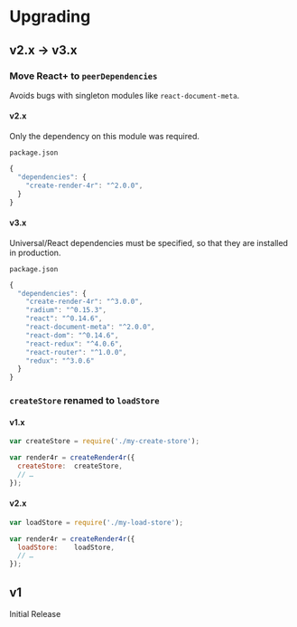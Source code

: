 Upgrading
=========

v2.x -> v3.x
------------

### Move React+ to `peerDependencies`

Avoids bugs with singleton modules like `react-document-meta`.

#### v2.x

Only the dependency on this module was required.

`package.json`
```javascript
{
  "dependencies": {
    "create-render-4r": "^2.0.0",
  }
}
```

#### v3.x

Universal/React dependencies must be specified, so that they are installed in production.

`package.json`
```javascript
{
  "dependencies": {
    "create-render-4r": "^3.0.0",
    "radium": "^0.15.3",
    "react": "^0.14.6",
    "react-document-meta": "^2.0.0",
    "react-dom": "^0.14.6",
    "react-redux": "^4.0.6",
    "react-router": "^1.0.0",
    "redux": "^3.0.6"
  }
}
```

### `createStore` renamed to `loadStore`

#### v1.x

```javascript
var createStore = require('./my-create-store');

var render4r = createRender4r({
  createStore:  createStore,
  // …
});
```

#### v2.x

```javascript
var loadStore = require('./my-load-store');

var render4r = createRender4r({
  loadStore:    loadStore,
  // …
});
```


v1
--
Initial Release
